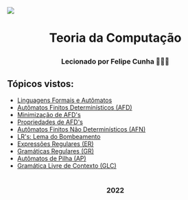 <img src= "tc.svg"/>
<h1 align= "center">
<p>Teoria da Computação</p>
<font size="3">
<p>Lecionado por Felipe Cunha 🧑🏽‍💼</p>
</font>
</h1>

## Tópicos vistos:
- [Linguagens Formais e Autômatos](https://github.com/Aimeeferreira/Exercicios-da-Faculdade/blob/main/5%C2%B0%20Per%C3%ADodo/Fundamentos%20Te%C3%B3ricos%20da%20Computa%C3%A7%C3%A3o/Slides/Aula01.pdf)
- [Autômatos Finitos Determinísticos (AFD)](https://github.com/Aimeeferreira/Exercicios-da-Faculdade/blob/main/5%C2%B0%20Per%C3%ADodo/Fundamentos%20Te%C3%B3ricos%20da%20Computa%C3%A7%C3%A3o/Slides/Aula02.pdf)
- [Minimização de AFD's](https://github.com/Aimeeferreira/Exercicios-da-Faculdade/blob/main/5%C2%B0%20Per%C3%ADodo/Fundamentos%20Te%C3%B3ricos%20da%20Computa%C3%A7%C3%A3o/Slides/Aula03.pdf)
- [Propriedades de AFD's](https://github.com/Aimeeferreira/Exercicios-da-Faculdade/blob/main/5%C2%B0%20Per%C3%ADodo/Fundamentos%20Te%C3%B3ricos%20da%20Computa%C3%A7%C3%A3o/Slides/Aula04.pdf)
- [Autômatos Finitos Não Determinísticos (AFN)](https://github.com/Aimeeferreira/Exercicios-da-Faculdade/blob/main/5%C2%B0%20Per%C3%ADodo/Fundamentos%20Te%C3%B3ricos%20da%20Computa%C3%A7%C3%A3o/Slides/Aula05.pdf)
- [LR's: Lema do Bombeamento](https://github.com/Aimeeferreira/Exercicios-da-Faculdade/blob/main/5%C2%B0%20Per%C3%ADodo/Fundamentos%20Te%C3%B3ricos%20da%20Computa%C3%A7%C3%A3o/Slides/Aula06.pdf)
- [Expressões Regulares (ER)](https://github.com/Aimeeferreira/Exercicios-da-Faculdade/blob/main/5%C2%B0%20Per%C3%ADodo/Fundamentos%20Te%C3%B3ricos%20da%20Computa%C3%A7%C3%A3o/Slides/Aula07.pdf)
- [Gramáticas Regulares (GR)](https://github.com/Aimeeferreira/Exercicios-da-Faculdade/blob/main/5%C2%B0%20Per%C3%ADodo/Fundamentos%20Te%C3%B3ricos%20da%20Computa%C3%A7%C3%A3o/Slides/Aula08.pdf)
- [Autômatos de Pilha (AP)](https://github.com/Aimeeferreira/Exercicios-da-Faculdade/blob/main/5%C2%B0%20Per%C3%ADodo/Fundamentos%20Te%C3%B3ricos%20da%20Computa%C3%A7%C3%A3o/Slides/Aula09.pdf)
- [Gramática Livre de Contexto (GLC)](https://github.com/Aimeeferreira/Exercicios-da-Faculdade/blob/main/5%C2%B0%20Per%C3%ADodo/Fundamentos%20Te%C3%B3ricos%20da%20Computa%C3%A7%C3%A3o/Slides/Aula10.pdf)



<h1 align= "center">
<font size="3">
<p2>2022</p2>
</font>
</h1>

